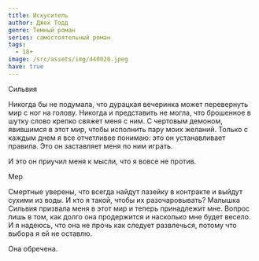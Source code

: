 ```yaml
---
title: Искуситель
author: Джек Тодд
genre: Темный роман
series: самостоятельный роман
tags:
  - 18+
image: /src/assets/img/440020.jpeg
have: true
---
```

Сильвия

Никогда бы не подумала, что дурацкая вечеринка может перевернуть мир с ног на голову. Никогда и представить не могла, что брошенное в шутку слово крепко свяжет меня с ним. С чертовым демоном, явившимся в этот мир, чтобы исполнить пару моих желаний. Только с каждым днем я все отчетливее понимаю: это он устанавливает правила. Это он заставляет меня по ним играть.

И это он приучил меня к мысли, что я вовсе не против.



Мер

Смертные уверены, что всегда найдут лазейку в контракте и выйдут сухими из воды. И кто я такой, чтобы их разочаровывать? Малышка Сильвия призвала меня в этот мир и теперь принадлежит мне. Вопрос лишь в том, как долго она продержится и насколько мне будет весело. И я надеюсь, что она не прочь как следует развлечься, потому что выбора я ей не оставлю.

Она обречена.

